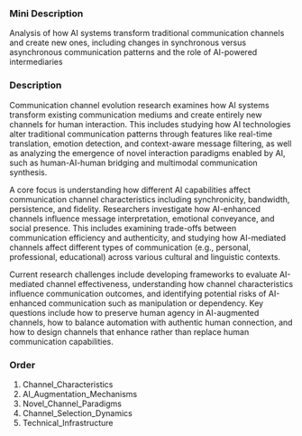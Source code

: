 ### Mini Description

Analysis of how AI systems transform traditional communication channels and create new ones, including changes in synchronous versus asynchronous communication patterns and the role of AI-powered intermediaries

### Description

Communication channel evolution research examines how AI systems transform existing communication mediums and create entirely new channels for human interaction. This includes studying how AI technologies alter traditional communication patterns through features like real-time translation, emotion detection, and context-aware message filtering, as well as analyzing the emergence of novel interaction paradigms enabled by AI, such as human-AI-human bridging and multimodal communication synthesis.

A core focus is understanding how different AI capabilities affect communication channel characteristics including synchronicity, bandwidth, persistence, and fidelity. Researchers investigate how AI-enhanced channels influence message interpretation, emotional conveyance, and social presence. This includes examining trade-offs between communication efficiency and authenticity, and studying how AI-mediated channels affect different types of communication (e.g., personal, professional, educational) across various cultural and linguistic contexts.

Current research challenges include developing frameworks to evaluate AI-mediated channel effectiveness, understanding how channel characteristics influence communication outcomes, and identifying potential risks of AI-enhanced communication such as manipulation or dependency. Key questions include how to preserve human agency in AI-augmented channels, how to balance automation with authentic human connection, and how to design channels that enhance rather than replace human communication capabilities.

### Order

1. Channel_Characteristics
2. AI_Augmentation_Mechanisms
3. Novel_Channel_Paradigms
4. Channel_Selection_Dynamics
5. Technical_Infrastructure
